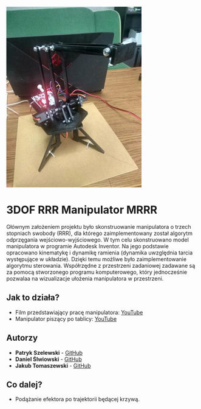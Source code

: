 
![MRRR](/pics/main.JPG)


# 3DOF RRR Manipulator MRRR

Głównym założeniem projektu było skonstruowanie manipulatora o trzech stopniach swobody (RRR), dla którego zaimplementowany został algorytm odprzęgania wejściowo-wyjściowego. W tym celu skonstruowano model manipulatora w programie Autodesk Inventor. Na jego podstawie opracowano kinematykę i dynamikę ramienia (dynamika uwzględnia tarcia występujące w układzie). Dzięki temu możliwe było zaimplementowanie algorytmu sterowania. Współrzędne z przestrzeni zadaniowej zadawane są za pomocą stworzonego programu komputerowego, który jednocześnie pozwalaa na wizualizacje ułożenia manipulatora w przestrzeni.

## Jak to działa?

* Film przedstawiający pracę manipulatora: [YouTube](https://www.youtube.com/watch?v=qWZ4Pu-Mfno&t=94s)
* Manipulator piszący po tablicy: [YouTube](https://www.youtube.com/watch?v=iwTSjGh-M1s)

## Autorzy

* **Patryk Szelewski** - [GitHub](https://github.com/pszelew)
* **Daniel Ślwiowski** - [GitHub](https://github.com/DSliwowski1)
* **Jakub Tomaszewski** - [GitHub](https://github.com/TomaszewskiJakub)
## Co dalej?
* Podążanie efektora po trajektorii będącej krzywą.

